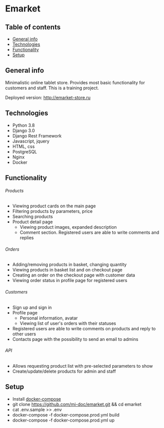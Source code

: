 # Emarket
## Table of contents
* [General info](#general-info)
* [Technologies](#technologies)
* [Functionality](#functionality)
* [Setup](#setup)

## General info
Minimalistic online tablet store. 
Provides most basic functionality for customers and staff. 
This is a training project. 

Deployed version: http://emarket-store.ru

## Technologies
- Python 3.8
- Django 3.0
- Django Rest Framework
- Javascript, jquery
- HTML, css
- PostgreSQL
- Nginx
- Docker

## Functionality 
###### Products
- Viewing product cards on the main page
- Filtering products by parameters, price
- Searching products 
- Product detail page 
    - Viewing product images, expanded description
    - Comment section. Registered users are able to write comments and replies
    
###### Orders
- Adding/removing products in basket, changing quantity
- Viewing products in basket list and on checkout page
- Creating an order on the checkout page with customer data 
- Viewing order status in profile page for registered users

###### Customers
- Sign up and sign in
- Profile page
    - Personal information, avatar
    - Viewing list of user's orders with their statuses
- Registered users are able to write comments on products and reply to other users
- Contacts page with the possibility to send an email to admins

###### API
- Allows requesting product list with pre-selected parameters to show 
- Create/update/delete products for admin and staff

## Setup
- Install [docker-compose](https://docs.docker.com/compose/install/)
- git clone https://github.com/mi-doc/emarket.git && cd emarket
- cat .env.sample >> .env 
- docker-compose -f docker-compose.prod.yml build
- docker-compose -f docker-compose.prod.yml up 